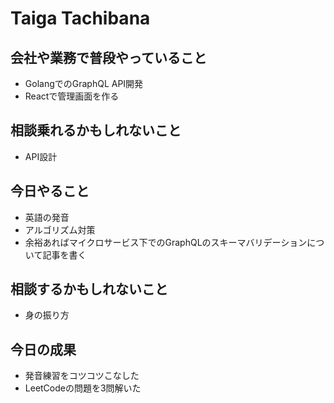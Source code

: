 # Taiga Tachibana

## 会社や業務で普段やっていること

- GolangでのGraphQL API開発
- Reactで管理画面を作る

## 相談乗れるかもしれないこと

- API設計

## 今日やること

- 英語の発音
- アルゴリズム対策
- 余裕あればマイクロサービス下でのGraphQLのスキーマバリデーションについて記事を書く

## 相談するかもしれないこと

- 身の振り方

## 今日の成果

- 発音練習をコツコツこなした
- LeetCodeの問題を3問解いた
